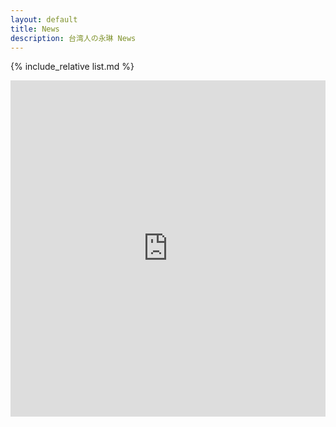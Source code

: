 ```yaml
---
layout: default
title: News
description: 台湾人の永琳 News
---
```


{% include_relative list.md %}

<iframe src="https://www.facebook.com/plugins/post.php?href=https%3A%2F%2Fwww.facebook.com%2FTaiwaneseEirin%2Fposts%2F5285032704853265&show_text=true&width=500" width="100%" height="538" style="border:none;overflow:hidden" scrolling="no" frameborder="0" allowfullscreen="true" allow="autoplay; clipboard-write; encrypted-media; picture-in-picture; web-share"></iframe>
